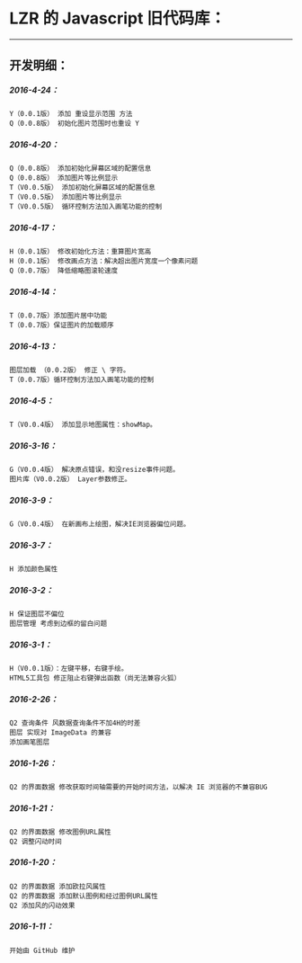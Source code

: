 LZR 的 Javascript 旧代码库：
===========

***


开发明细：
---------------------

##### 2016-4-24：
	Y（0.0.1版） 添加 重设显示范围 方法
	Q（0.0.8版） 初始化图片范围时也重设 Y

##### 2016-4-20：
	Q（0.0.8版） 添加初始化屏幕区域的配置信息
	Q（0.0.8版） 添加图片等比例显示
	T（V0.0.5版） 添加初始化屏幕区域的配置信息
	T（V0.0.5版） 添加图片等比例显示
	T（V0.0.5版） 循环控制方法加入画笔功能的控制

##### 2016-4-17：
	H（0.0.1版） 修改初始化方法：重算图片宽高
	H（0.0.1版） 修改画点方法：解决超出图片宽度一个像素问题
	Q（0.0.7版） 降低缩略图滚轮速度

##### 2016-4-14：
	T（0.0.7版）添加图片居中功能
	T（0.0.7版）保证图片的加载顺序

##### 2016-4-13：
	图层加载 （0.0.2版） 修正 \ 字符。
	T（0.0.7版）循环控制方法加入画笔功能的控制

##### 2016-4-5：
	T（V0.0.4版） 添加显示地图属性：showMap。

##### 2016-3-16：
	G（V0.0.4版） 解决原点错误，和没resize事件问题。
	图片库（V0.0.2版） Layer参数修正。

##### 2016-3-9：
	G（V0.0.4版） 在新画布上绘图，解决IE浏览器偏位问题。

##### 2016-3-7：
	H 添加颜色属性

##### 2016-3-2：
	H 保证图层不偏位
	图层管理 考虑到边框的留白问题

##### 2016-3-1：
	H（V0.0.1版）：左键平移，右键手绘。
	HTML5工具包 修正阻止右键弹出函数（尚无法兼容火狐）

##### 2016-2-26：
	Q2 查询条件 风数据查询条件不加4H的时差
	图层 实现对 ImageData 的兼容
	添加画笔图层

##### 2016-1-26：
	Q2 的界面数据 修改获取时间轴需要的开始时间方法，以解决 IE 浏览器的不兼容BUG

##### 2016-1-21：
	Q2 的界面数据 修改图例URL属性
	Q2 调整闪动时间

##### 2016-1-20：
	Q2 的界面数据 添加欧拉风属性
	Q2 的界面数据 添加默认图例和经过图例URL属性
	Q2 添加风的闪动效果

##### 2016-1-11：
	开始由 GitHub 维护
